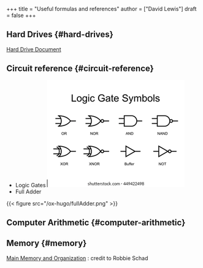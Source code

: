 +++
title = "Useful formulas and references"
author = ["David Lewis"]
draft = false
+++

## Hard Drives {#hard-drives}

[Hard Drive Document](https://www.gatevidyalay.com/magnetic-disk-secondary-memory-coa/)


## Circuit reference {#circuit-reference}

-   Logic Gates
    ![](/ox-hugo/logicGates.png)
-   Full Adder

{{< figure src="/ox-hugo/fullAdder.png" >}}


## Computer Arithmetic {#computer-arithmetic}


## Memory {#memory}

[Main Memory and Organization](https://upscfever.com/upsc-fever/en/gatecse/en-gatecse-chp166.html#:~:text=Memory%20Connection%20to%20CPU,through%20its%20chip%20select%20inputs.&text=When%2001%2C%20the%20second%20RAM,is%20selected%2C%20and%20so%20on) : credit to Robbie Schad
